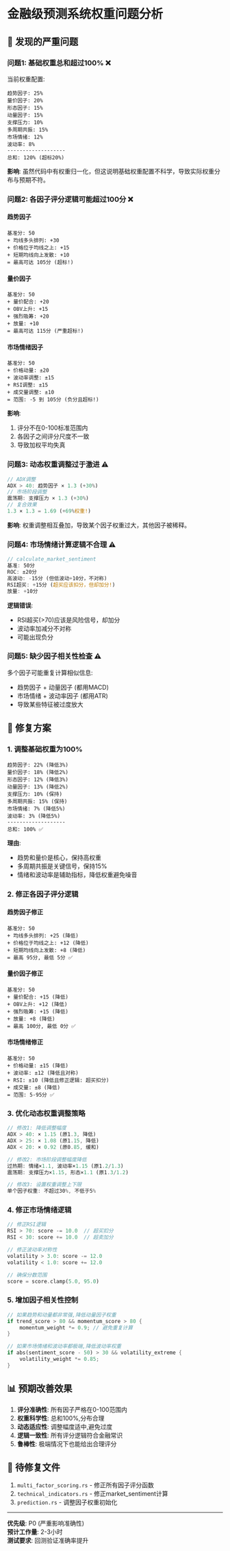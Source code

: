 # 金融级预测系统权重问题分析

## 🚨 发现的严重问题

### 问题1: 基础权重总和超过100% ❌

当前权重配置:
```
趋势因子: 25%
量价因子: 20%
形态因子: 15%
动量因子: 15%
支撑压力: 10%
多周期共振: 15%
市场情绪: 12%
波动率: 8%
-------------------
总和: 120% (超标20%)
```

**影响**: 虽然代码中有权重归一化，但这说明基础权重配置不科学，导致实际权重分布与预期不符。

### 问题2: 各因子评分逻辑可能超过100分 ❌

#### 趋势因子
```
基准分: 50
+ 均线多头排列: +30
+ 价格位于均线之上: +15
+ 短期均线向上发散: +10
= 最高可达 105分 (超标!)
```

#### 量价因子
```
基准分: 50
+ 量价配合: +20
+ OBV上升: +15
+ 强烈吸筹: +20
+ 放量: +10
= 最高可达 115分 (严重超标!)
```

#### 市场情绪因子
```
基准分: 50
+ 价格动量: ±20
+ 波动率调整: ±15
+ RSI调整: ±15
+ 成交量调整: ±10
= 范围: -5 到 105分 (负分且超标!)
```

**影响**: 
1. 评分不在0-100标准范围内
2. 各因子之间评分尺度不一致
3. 导致加权平均失真

### 问题3: 动态权重调整过于激进 ⚠️

```rust
// ADX调整
ADX > 40: 趋势因子 × 1.3 (+30%)
// 市场阶段调整
震荡期: 支撑压力 × 1.3 (+30%)
// 复合效果
1.3 × 1.3 = 1.69 (+69%权重!)
```

**影响**: 权重调整相互叠加，导致某个因子权重过大，其他因子被稀释。

### 问题4: 市场情绪计算逻辑不合理 ⚠️

```rust
// calculate_market_sentiment
基准: 50分
ROC: ±20分  
高波动: -15分 (但低波动+10分，不对称)
RSI超买: +15分 (超买应该扣分，但却加分!)
放量: +10分
```

**逻辑错误**:
- RSI超买(>70)应该是风险信号，却加分
- 波动率加减分不对称
- 可能出现负分

### 问题5: 缺少因子相关性检查 ⚠️

多个因子可能重复计算相似信息:
- 趋势因子 + 动量因子 (都用MACD)
- 市场情绪 + 波动率因子 (都用ATR)
- 导致某些特征被过度放大

## 🎯 修复方案

### 1. 调整基础权重为100%

```
趋势因子: 22% (降低3%)
量价因子: 18% (降低2%)
形态因子: 12% (降低3%)
动量因子: 13% (降低2%)
支撑压力: 10% (保持)
多周期共振: 15% (保持)
市场情绪: 7% (降低5%)
波动率: 3% (降低5%)
-------------------
总和: 100% ✅
```

**理由**:
- 趋势和量价是核心，保持高权重
- 多周期共振是关键信号，保持15%
- 情绪和波动率是辅助指标，降低权重避免噪音

### 2. 修正各因子评分逻辑

#### 趋势因子修正
```
基准分: 50
+ 均线多头排列: +25 (降低)
+ 价格位于均线之上: +12 (降低)
+ 短期均线向上发散: +8 (降低)
= 最高 95分, 最低 5分 ✅
```

#### 量价因子修正
```
基准分: 50
+ 量价配合: +15 (降低)
+ OBV上升: +12 (降低)
+ 强烈吸筹: +15 (降低)
+ 放量: +8 (降低)
= 最高 100分, 最低 0分 ✅
```

#### 市场情绪修正
```
基准分: 50
+ 价格动量: ±15 (降低)
+ 波动率: ±12 (降低且对称)
+ RSI: ±10 (降低且修正逻辑: 超买扣分)
+ 成交量: ±8 (降低)
= 范围: 5-95分 ✅
```

### 3. 优化动态权重调整策略

```rust
// 修改1: 降低调整幅度
ADX > 40: × 1.15 (原1.3, 降低)
ADX > 25: × 1.08 (原1.15, 降低)
ADX < 20: × 0.92 (原0.85, 缓和)

// 修改2: 市场阶段调整幅度降低
过热期: 情绪×1.1, 波动率×1.15 (原1.2/1.3)
震荡期: 支撑压力×1.15, 形态×1.1 (原1.3/1.2)

// 修改3: 设置权重调整上下限
单个因子权重: 不超过30%, 不低于5%
```

### 4. 修正市场情绪逻辑

```rust
// 修正RSI逻辑
RSI > 70: score -= 10.0  // 超买扣分
RSI < 30: score += 10.0  // 超卖加分

// 修正波动率对称性
volatility > 3.0: score -= 12.0
volatility < 1.0: score += 12.0

// 确保分数范围
score = score.clamp(5.0, 95.0)
```

### 5. 增加因子相关性控制

```rust
// 如果趋势和动量都非常强,降低动量因子权重
if trend_score > 80 && momentum_score > 80 {
    momentum_weight *= 0.9; // 避免重复计算
}

// 如果市场情绪和波动率都极端,降低波动率权重
if abs(sentiment_score - 50) > 30 && volatility_extreme {
    volatility_weight *= 0.85;
}
```

## 📊 预期改善效果

1. **评分准确性**: 所有因子严格在0-100范围内
2. **权重科学性**: 总和100%,分布合理
3. **动态适应性**: 调整幅度适中,避免过度
4. **逻辑一致性**: 所有评分逻辑符合金融常识
5. **鲁棒性**: 极端情况下也能给出合理评分

## 🔧 待修复文件

1. `multi_factor_scoring.rs` - 修正所有因子评分函数
2. `technical_indicators.rs` - 修正market_sentiment计算
3. `prediction.rs` - 调整因子权重初始化

---

**优先级**: P0 (严重影响准确性)  
**预计工作量**: 2-3小时  
**测试要求**: 回测验证准确率提升 